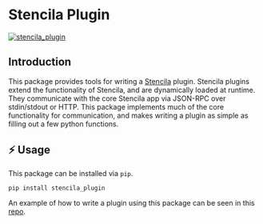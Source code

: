 # Stencila Plugin

[![stencila_plugin](https://img.shields.io/pypi/v/stencila_plugin.svg?logo=python&label=stencila_plugin&style=for-the-badge&color=1d3bd1&logoColor=66ff66&labelColor=3219a8)](https://pypi.org/project/stencila_plugin/)

## Introduction

This package provides tools for writing a [Stencila](https://github.com/stencila/stencila) plugin.
Stencila plugins extend the functionality of Stencila, and are dynamically loaded at runtime.
They communicate with the core Stencila app via JSON-RPC over stdin/stdout or HTTP.
This package implements much of the core functionality for communication, and makes writing a plugin as simple as filling out a few python functions.

## ⚡ Usage

This package can be installed via `pip`.

`pip install stencila_plugin`

An example of how to write a plugin using this package can be seen in this [repo](https://github.com/stencila/plugin-python-template).

